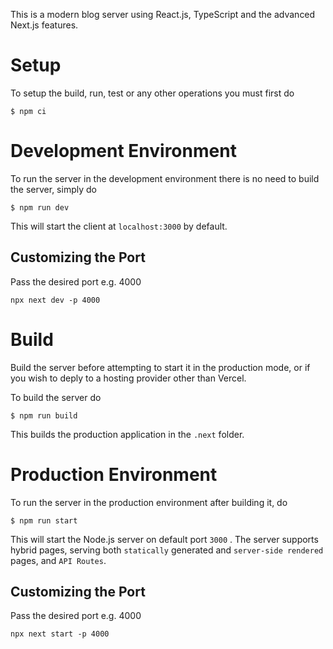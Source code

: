 This is a modern blog server using React.js, TypeScript and the advanced Next.js features.

# Setup
To setup the build, run, test or any other operations you must first do

```$ npm ci```

# Development Environment
To run the server in the development environment there is no need to build the server, simply do

```$ npm run dev```

This will start the client at ```localhost:3000``` by default.

## Customizing the Port
Pass the desired port e.g. 4000

```npx next dev -p 4000```

# Build
Build the server before attempting to start it in the production mode, or if you wish to deply
to a hosting provider other than Vercel. 

To build the server do

```$ npm run build```

This builds the production application in the ```.next``` folder.
# Production Environment
To run the server in the production environment after building it, do

```$ npm run start```

This will start the Node.js server on default port  `3000` . The server supports hybrid pages, serving both `statically` generated and `server-side rendered` pages, and `API Routes`.

## Customizing the Port
Pass the desired port e.g. 4000

```npx next start -p 4000```
